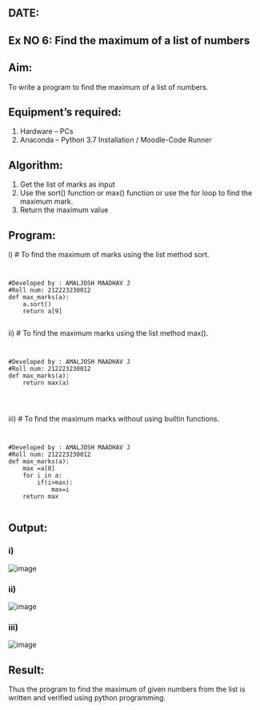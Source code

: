 ## DATE: 
## Ex NO 6: Find the maximum of a list of numbers
## Aim:
To write a program to find the maximum of a list of numbers.
## Equipment’s required:
1.	Hardware – PCs
2.	Anaconda – Python 3.7 Installation / Moodle-Code Runner
## Algorithm:
1.	Get the list of marks as input
2.	Use the sort() function or max() function or use the for loop to find the maximum mark.
3.	Return the maximum value
## Program:

i)	# To find the maximum of marks using the list method sort.
```


#Developed by : AMALJOSH MAADHAV J
#Roll num: 212223230012
def max_marks(a):
    a.sort()
    return a[9]


```

ii)	# To find the maximum marks using the list method max().
```


#Developed by : AMALJOSH MAADHAV J
#Roll num: 212223230012
def max_marks(a):
    return max(a)




```

iii) # To find the maximum marks without using builtin functions.
```


#Developed by : AMALJOSH MAADHAV J
#Roll num: 212223230012
def max_marks(a):
    max =a[0]
    for i in a:
        if(i>max):
            max=i
    return max


```



## Output:
### i)
![image](https://github.com/user-attachments/assets/c8a8e648-8324-4f9a-81be-34225f8941ac)

### ii)
![image](https://github.com/user-attachments/assets/a727143d-a7da-47ff-b7e0-eee2959d9ce7)

### iii)
![image](https://github.com/user-attachments/assets/24b73731-53b0-4cde-991d-ce28fd466034)


## Result:
Thus the program to find the maximum of given numbers from the list is written and verified using python programming.
